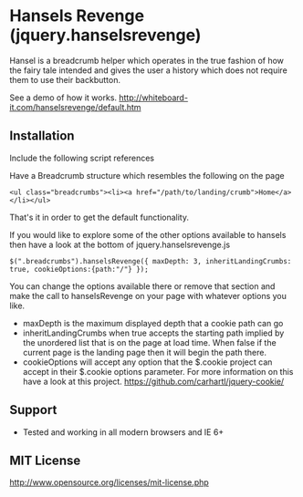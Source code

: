 ﻿# Hansels Revenge (jquery.hanselsrevenge)

Hansel is a breadcrumb helper which operates in the true fashion of how the fairy tale intended and gives the user a history which does not require them to use their backbutton.

See a demo of how it works.  http://whiteboard-it.com/hanselsrevenge/default.htm

## Installation

Include the following script references
	<script src="https://ajax.googleapis.com/ajax/libs/jquery/1.7.2/jquery.min.js" type="text/javascript"></script>
	<script src="jquery.cookie.js" type="text/javascript"></script>
	<!--[if lt IE 8]>
	<script type="text/javascript" src="json2.js"></script>
	<![endif]-->
	<script type="text/javascript" src="jquery.hanselsrevenge.js"></script>


Have a Breadcrumb structure which resembles the following on the page
	
	<ul class="breadcrumbs"><li><a href="/path/to/landing/crumb">Home</a></li></ul>

That's it in order to get the default functionality.

If you would like to explore some of the other options available to hansels then have a look at the bottom of jquery.hanselsrevenge.js 

	$(".breadcrumbs").hanselsRevenge({ maxDepth: 3, inheritLandingCrumbs: true, cookieOptions:{path:"/"} }); 

You can change the options available there or remove that section and make the call to hanselsRevenge on your page with whatever options you like.

* maxDepth is the maximum displayed depth that a cookie path can go
* inheritLandingCrumbs when true accepts the starting path implied by the unordered list that is on the page at load time.	When false if the current page is the landing page then it will begin the path there.
* cookieOptions will accept any option that the $.cookie project can accept in their $.cookie options parameter.	For more information on this have a look at this project.	 https://github.com/carhartl/jquery-cookie/

## Support

* Tested and working in all modern browsers and IE 6+

## MIT License

http://www.opensource.org/licenses/mit-license.php

